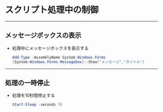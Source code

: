 # スクリプト処理中の制御

***

## メッセージボックスの表示

* 処理中にメッセージボックスを表示する

  ```PowerShell
  Add-Type -AssemblyName System.Windows.Forms
  [System.Windows.Forms.Messagebox]::Show("メッセージ","タイトル")
  ```

***

## 処理の一時停止

* 処理を10秒間停止する

  ```PowerShell
  Start-Sleep -seconds 10
  ```
